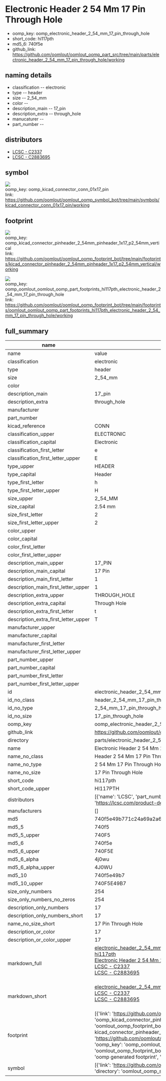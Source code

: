 # Electronic Header 2 54 Mm 17 Pin Through Hole

  
* oomp_key: oomp_electronic_header_2_54_mm_17_pin_through_hole 
* short_code: hi117pth
* md5_6: 740f5e  
* github_link: https://github.com/oomlout/oomlout_oomp_part_src/tree/main/parts/electronic_header_2_54_mm_17_pin_through_hole/working  
## naming details
* classification -- electronic
* type -- header
* size -- 2_54_mm
* color -- 
* description_main -- 17_pin
* description_extra -- through_hole
* manucaturer -- 
* part_number -- 

## distributors
* [LCSC - C2337](https://lcsc.com/product-detail/C2337.html)   
* [LCSC - C2883695](https://lcsc.com/product-detail/C2883695.html)   


## symbol

![](symbol/{index}/working/working_600.png)  
oomp_key: oomp_kicad_connector_conn_01x17_pin  
link: https://github.com/oomlout/oomlout_oomp_symbol_bot/tree/main/symbols/kicad_connector_conn_01x17_pin/working  

## footprint

![](footprint/{index}/working/working_600.png)  
oomp_key: oomp_kicad_connector_pinheader_2_54mm_pinheader_1x17_p2_54mm_vertical  
link: https://github.com/oomlout/oomlout_oomp_footprint_bot/tree/main/footprints/kicad_connector_pinheader_2_54mm_pinheader_1x17_p2_54mm_vertical/working  

![](footprint/{index}/working/working_600.png)  
oomp_key: oomp_oomlout_oomlout_oomp_part_footprints_hi117pth_electronic_header_2_54_mm_17_pin_through_hole  
link: https://github.com/oomlout/oomlout_oomp_footprint_bot/tree/main/footprints/oomlout_oomlout_oomp_part_footprints_hi117pth_electronic_header_2_54_mm_17_pin_through_hole/working  

## full_summary
| name | value | 
| --- | --- | 
| name | value | 
| classification | electronic | 
| type | header | 
| size | 2_54_mm | 
| color |  | 
| description_main | 17_pin | 
| description_extra | through_hole | 
| manufacturer |  | 
| part_number |  | 
| kicad_reference | CONN | 
| classification_upper | ELECTRONIC | 
| classification_capital | Electronic | 
| classification_first_letter | e | 
| classification_first_letter_upper | E | 
| type_upper | HEADER | 
| type_capital | Header | 
| type_first_letter | h | 
| type_first_letter_upper | H | 
| size_upper | 2_54_MM | 
| size_capital | 2.54 mm | 
| size_first_letter | 2 | 
| size_first_letter_upper | 2 | 
| color_upper |  | 
| color_capital |  | 
| color_first_letter |  | 
| color_first_letter_upper |  | 
| description_main_upper | 17_PIN | 
| description_main_capital | 17 Pin | 
| description_main_first_letter | 1 | 
| description_main_first_letter_upper | 1 | 
| description_extra_upper | THROUGH_HOLE | 
| description_extra_capital | Through Hole | 
| description_extra_first_letter | t | 
| description_extra_first_letter_upper | T | 
| manufacturer_upper |  | 
| manufacturer_capital |  | 
| manufacturer_first_letter |  | 
| manufacturer_first_letter_upper |  | 
| part_number_upper |  | 
| part_number_capital |  | 
| part_number_first_letter |  | 
| part_number_first_letter_upper |  | 
| id | electronic_header_2_54_mm_17_pin_through_hole | 
| id_no_class | header_2_54_mm_17_pin_through_hole | 
| id_no_type | 2_54_mm_17_pin_through_hole | 
| id_no_size | 17_pin_through_hole | 
| oomp_key | oomp_electronic_header_2_54_mm_17_pin_through_hole | 
| github_link | https://github.com/oomlout/oomlout_oomp_part_src/tree/main/parts/electronic_header_2_54_mm_17_pin_through_hole/working | 
| directory | parts/electronic_header_2_54_mm_17_pin_through_hole | 
| name | Electronic Header 2 54 Mm 17 Pin Through Hole | 
| name_no_class | Header 2 54 Mm 17 Pin Through Hole | 
| name_no_type | 2 54 Mm 17 Pin Through Hole | 
| name_no_size | 17 Pin Through Hole | 
| short_code | hi117pth | 
| short_code_upper | HI117PTH | 
| distributors | [{'name': 'LCSC', 'part_number': 'C2337', 'link': 'https://lcsc.com/product-detail/C2337.html', 'id': 'distributor_lcsc'}, {'name': 'LCSC', 'part_number': 'C2883695', 'link': 'https://lcsc.com/product-detail/C2883695.html', 'id': 'distributor_lcsc'}] | 
| manufacturers | [] | 
| md5 | 740f5e49b771c24a69a2a6db0776eac0 | 
| md5_5 | 740f5 | 
| md5_5_upper | 740F5 | 
| md5_6 | 740f5e | 
| md5_6_upper | 740F5E | 
| md5_6_alpha | 4j0wu | 
| md5_6_alpha_upper | 4J0WU | 
| md5_10 | 740f5e49b7 | 
| md5_10_upper | 740F5E49B7 | 
| size_only_numbers | 254 | 
| size_only_numbers_no_zeros | 254 | 
| description_only_numbers | 17 | 
| description_only_numbers_short | 17 | 
| name_no_size_short | 17 Pin Through Hole | 
| description_or_color | 17 | 
| description_or_color_upper | 17 | 
| markdown_full | [electronic_header_2_54_mm_17_pin_through_hole](https://github.com/oomlout/oomlout_oomp_part_src/tree/main/parts/electronic_header_2_54_mm_17_pin_through_hole/working)<br>[hi117pth](https://github.com/oomlout/oomlout_oomp_part_src/tree/main/parts/electronic_header_2_54_mm_17_pin_through_hole/working)<br>[Electronic Header 2 54 Mm 17 Pin Through Hole](https://github.com/oomlout/oomlout_oomp_part_src/tree/main/parts/electronic_header_2_54_mm_17_pin_through_hole/working)<br>[LCSC - C2337<br>](https://lcsc.com/product-detail/C2337.html)[LCSC - C2883695<br>](https://lcsc.com/product-detail/C2883695.html)<br> | 
| markdown_short | [electronic_header_2_54_mm_17_pin_through_hole](https://github.com/oomlout/oomlout_oomp_part_src/tree/main/parts/electronic_header_2_54_mm_17_pin_through_hole/working)<br>[LCSC - C2337<br>](https://lcsc.com/product-detail/C2337.html)[LCSC - C2883695<br>](https://lcsc.com/product-detail/C2883695.html)<br> | 
| footprint | [{'link': 'https://github.com/oomlout/oomlout_oomp_footprint_bot/tree/main/foootprntss/kicad_connector_pinheader_2_54mm_pinheader_1x17_p2_54mm_vertical', 'oomp_key': 'oomp_kicad_connector_pinheader_2_54mm_pinheader_1x17_p2_54mm_vertical', 'directory': 'oomlout_oomp_footprint_bot/footprints/kicad_connector_pinheader_2_54mm_pinheader_1x17_p2_54mm_vertical//working/working.kicad_mod', 'note': 'source footprint kicad_connector_pinheader_2_54mm_pinheader_1x17_p2_54mm_vertical', 'index': 0}, {'link': 'https://github.com/oomlout/oomlout_oomp_footprint_bot/tree/main/foootprntss/oomlout_oomlout_oomp_part_footprints_hi117pth_electronic_header_2_54_mm_17_pin_through_hole', 'oomp_key': 'oomp_oomlout_oomlout_oomp_part_footprints_hi117pth_electronic_header_2_54_mm_17_pin_through_hole', 'directory': 'oomlout_oomp_footprint_bot/footprints/oomlout_oomlout_oomp_part_footprints_hi117pth_electronic_header_2_54_mm_17_pin_through_hole//working/working.kicad_mod', 'note': 'oomp generated footprint', 'index': 1}] | 
| symbol | [{'link': 'https://github.com/oomlout/oomlout_oomp_symbol_bot/tree/main/symbols/kicad_connector_conn_01x17_pin', 'oomp_key': 'oomp_kicad_connector_conn_01x17_pin', 'directory': 'oomlout_oomp_symbol_bot/symbols/kicad_connector_conn_01x17_pin//working/working.kicad_sym', 'index': 0}] | 
